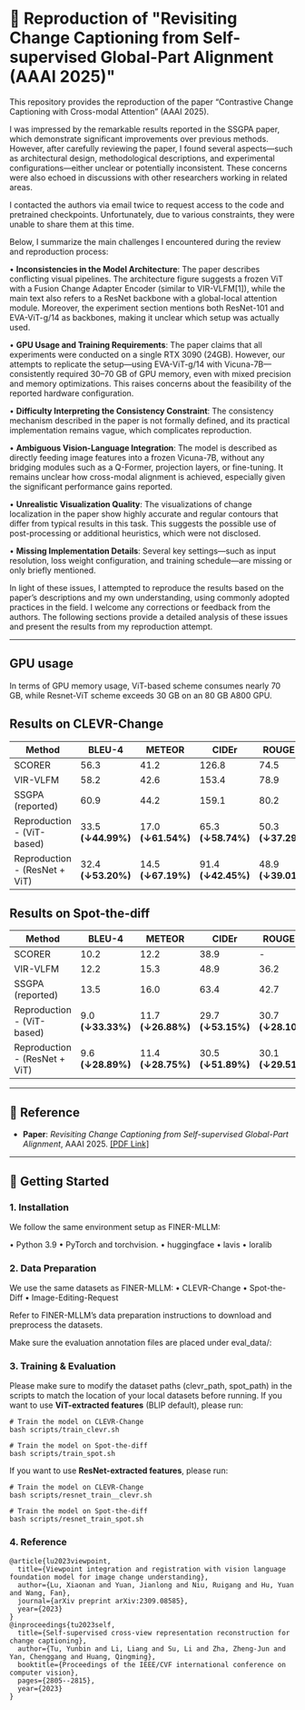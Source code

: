 # 🔁 Reproduction of "Revisiting Change Captioning from Self-supervised Global-Part Alignment (AAAI 2025)"

This repository provides the reproduction of the paper “Contrastive Change Captioning with Cross-modal Attention” (AAAI 2025).

I was impressed by the remarkable results reported in the SSGPA paper, which demonstrate significant improvements over previous methods. However, after carefully reviewing the paper, I found several aspects—such as architectural design, methodological descriptions, and experimental configurations—either unclear or potentially inconsistent. These concerns were also echoed in discussions with other researchers working in related areas.

I contacted the authors via email twice to request access to the code and pretrained checkpoints. Unfortunately, due to various constraints, they were unable to share them at this time.

Below, I summarize the main challenges I encountered during the review and reproduction process:
	
  •	**Inconsistencies in the Model Architecture**: The paper describes conflicting visual pipelines. The architecture figure suggests a frozen ViT with a Fusion Change Adapter Encoder (similar to VIR-VLFM[1]), while the main text also refers to a ResNet backbone with a global-local attention module. Moreover, the experiment section mentions both ResNet-101 and EVA-ViT-g/14 as backbones, making it unclear which setup was actually used.
	
  •	**GPU Usage and Training Requirements**: The paper claims that all experiments were conducted on a single RTX 3090 (24GB). However, our attempts to replicate the setup—using EVA-ViT-g/14 with Vicuna-7B—consistently required 30–70 GB of GPU memory, even with mixed precision and memory optimizations. This raises concerns about the feasibility of the reported hardware configuration.

	
  •	**Difficulty Interpreting the Consistency Constraint**: The consistency mechanism described in the paper is not formally defined, and its practical implementation remains vague, which complicates reproduction.
	
  •	**Ambiguous Vision-Language Integration**: The model is described as directly feeding image features into a frozen Vicuna-7B, without any bridging modules such as a Q-Former, projection layers, or fine-tuning. It remains unclear how cross-modal alignment is achieved, especially given the significant performance gains reported.

  •	**Unrealistic Visualization Quality**: The visualizations of change localization in the paper show highly accurate and regular contours that differ from typical results in this task. This suggests the possible use of post-processing or additional heuristics, which were not disclosed.
	
  •	**Missing Implementation Details**: Several key settings—such as input resolution, loss weight configuration, and training schedule—are missing or only briefly mentioned.

In light of these issues, I attempted to reproduce the results based on the paper’s descriptions and my own understanding, using commonly adopted practices in the field. I welcome any corrections or feedback from the authors. The following sections provide a detailed analysis of these issues and present the results from my reproduction attempt.

---
## GPU usage
In terms of GPU memory usage, ViT-based scheme consumes nearly 70 GB, while Resnet-ViT scheme exceeds 30 GB on an 80 GB A800 GPU.
## Results on CLEVR-Change
| Method                        | BLEU-4                     | METEOR                     | CIDEr                      | ROUGE-L                    |
|------------------------------|----------------------------|----------------------------|----------------------------|----------------------------|
| SCORER                       | 56.3                       | 41.2                       | 126.8                      | 74.5                       |
| VIR-VLFM                     | 58.2                       | 42.6                       | 153.4                      | 78.9                       |
| SSGPA (reported)             | 60.9                       | 44.2                       | 159.1                      | 80.2                       |
| Reproduction - (ViT-based)   | 33.5 **(↓44.99%)**         | 17.0 **(↓61.54%)**         | 65.3  **(↓58.74%)**        | 50.3 **(↓37.29%)**         |
| Reproduction - (ResNet + ViT)| 32.4 **(↓53.20%)**         | 14.5 **(↓67.19%)**         | 91.4  **(↓42.45%)**        | 48.9 **(↓39.01%)**         |

## Results on Spot-the-diff
| Method                        | BLEU-4                     | METEOR                     | CIDEr                      | ROUGE-L                    |
|------------------------------|----------------------------|----------------------------|----------------------------|----------------------------|
| SCORER                       | 10.2                       | 12.2                       | 38.9                       | -                          |
| VIR-VLFM                     | 12.2                       | 15.3                       | 48.9                       | 36.2                       |
| SSGPA (reported)             | 13.5                       | 16.0                       | 63.4                       | 42.7                       |
| Reproduction - (ViT-based)   | 9.0  **(↓33.33%)**         | 11.7  **(↓26.88%)**        | 29.7 **(↓53.15%)**         | 30.7  **(↓28.10%)**        |
| Reproduction - (ResNet + ViT)| 9.6  **(↓28.89%)**         | 11.4  **(↓28.75%)**        | 30.5 **(↓51.89%)**         | 30.1  **(↓29.51%)**        |

---
## 📄 Reference
- **Paper**: *Revisiting Change Captioning from Self-supervised Global-Part Alignment*, AAAI 2025. [[PDF Link]](https://ojs.aaai.org/index.php/AAAI/article/view/32629) 
---

## 🚀 Getting Started

### 1. Installation

We follow the same environment setup as FINER-MLLM:

•	Python 3.9
•	PyTorch and torchvision.
•	huggingface
•	lavis
•	loralib


### 2. Data Preparation
We use the same datasets as FINER-MLLM:
	•	CLEVR-Change
	•	Spot-the-Diff
	•	Image-Editing-Request

Refer to FINER-MLLM’s data preparation instructions to download and preprocess the datasets.

Make sure the evaluation annotation files are placed under eval_data/:


### 3. Training & Evaluation
Please make sure to modify the dataset paths (clevr_path, spot_path) in the scripts to match the location of your local datasets before running.
If you want to use **ViT-extracted features** (BLIP default), please run:
```
# Train the model on CLEVR-Change
bash scripts/train_clevr.sh

# Train the model on Spot-the-diff
bash scripts/train_spot.sh
```
If you want to use **ResNet-extracted features**, please run:

```
# Train the model on CLEVR-Change
bash scripts/resnet_train__clevr.sh

# Train the model on Spot-the-diff
bash scripts/resnet_train_spot.sh
```

### 4. Reference
```
@article{lu2023viewpoint,
  title={Viewpoint integration and registration with vision language foundation model for image change understanding},
  author={Lu, Xiaonan and Yuan, Jianlong and Niu, Ruigang and Hu, Yuan and Wang, Fan},
  journal={arXiv preprint arXiv:2309.08585},
  year={2023}
}
@inproceedings{tu2023self,
  title={Self-supervised cross-view representation reconstruction for change captioning},
  author={Tu, Yunbin and Li, Liang and Su, Li and Zha, Zheng-Jun and Yan, Chenggang and Huang, Qingming},
  booktitle={Proceedings of the IEEE/CVF international conference on computer vision},
  pages={2805--2815},
  year={2023}
}
```
